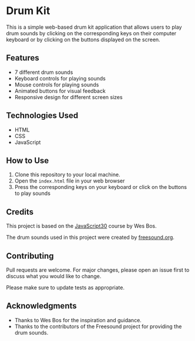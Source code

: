 # Drum Kit

This is a simple web-based drum kit application that allows users to play drum sounds by clicking on the corresponding keys on their computer keyboard or by clicking on the buttons displayed on the screen.

## Features

- 7 different drum sounds
- Keyboard controls for playing sounds
- Mouse controls for playing sounds
- Animated buttons for visual feedback
- Responsive design for different screen sizes

## Technologies Used

- HTML
- CSS
- JavaScript

## How to Use

1. Clone this repository to your local machine.
2. Open the `index.html` file in your web browser
3. Press the corresponding keys on your keyboard or click on the buttons to play sounds

## Credits

This project is based on the [JavaScript30](https://javascript30.com/) course by Wes Bos.

The drum sounds used in this project were created by [freesound.org](https://freesound.org/).

## Contributing

Pull requests are welcome. For major changes, please open an issue first to discuss what you would like to change.

Please make sure to update tests as appropriate.

## Acknowledgments

- Thanks to Wes Bos for the inspiration and guidance.
- Thanks to the contributors of the Freesound project for providing the drum sounds.
